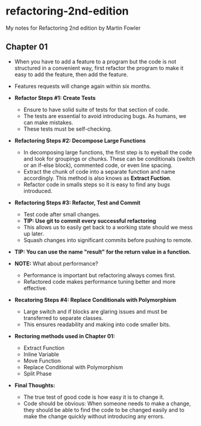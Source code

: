 # refactoring-2nd-edition
My notes for Refactoring 2nd edition by Martin Fowler

## Chapter 01
- When you have to add a feature to a program but the code is not structured in a convenient way, first refactor the program to make it easy to add the feature, then add the feature.
- Features requests will change again within six months.

- **Refactor Steps #1: Create Tests** 
    - Ensure to have solid suite of tests for that section of code. 
    - The tests are essential to avoid introducing bugs. As humans, we can make mistakes.
    - These tests must be self-checking.

- **Refactoring Steps #2: Decompose Large Functions**
    - In decomposing large functions, the first step is to eyeball the code and look for groupings or chunks. These can be conditionals (switch or an if-else block), commented code, or even line spacing.
    - Extract the chunk of code into a separate function and name accordingly. This method is also knows as **Extract Fuction**.
    - Refactor code in smalls steps so it is easy to find any bugs introduced.
    
- **Refactoring Steps #3: Refactor, Test and Commit** 
    - Test code after small changes.
    - **TIP: Use git to commit every successful refactoring**
    - This allows us to easily get back to a working state should we mess up later.
    - Squash changes into significant commits before pushing to remote.

- **TIP: You can use the name "result" for the return value in a function.**

- **NOTE:** What about performance?
    - Performance is important but refactoring always comes first.
    - Refactored code makes performance tuning better and more effective.

- **Recatoring Steps #4: Replace Conditionals with Polymorphism**
    - Large switch and if blocks are glaring issues and must be transferred to separate classes.
    - This ensures readability and making into code smaller bits.

- **Rectoring methods used in Chapter 01:**
    - Extract Function
    - Inline Variable
    - Move Function
    - Replace Conditional with Polymorphism
    - Split Phase

- **Final Thoughts:**
    - The true test of good code is how easy it is to change it.
    - Code should be obvious: When someone needs to make a change, they should be able to find the code to be changed easily and to make the change quickly without introducing any errors.